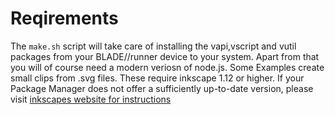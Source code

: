 # Reqirements

The `make.sh` script will take care of installing the vapi,vscript and vutil packages from your BLADE//runner device to your system. Apart from that you will of course need a modern veriosn of node.js. 
Some Examples create small clips from .svg files. These require inkscape 1.12 or higher. If your Package Manager does not offer a sufficiently up-to-date version, please visit [inkscapes website for instructions](https://inkscape.org/release/1.2.1/)
